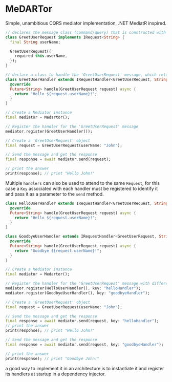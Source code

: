 # MeDARTor

Simple, unambitious CQRS mediator implementation, .NET MediatR inspired.

```dart
// declares the message class (command/query) that is constructed with a username and returns a string
class GreetUserRequest implements IRequest<String> {
  final String userName;

  GreetUserRequest({
    required this.userName,
  });
}

// declare a class to handle the 'GreetUserRequest' message, which returns a string
class GreetUserHandler extends IRequestHandler<GreetUserRequest, String> {
  @override
  Future<String> handle(GreetUserRequest request) async {
    return "Hello ${request.userName}!";
  }
}

// Create a Mediator instance
final mediator = Medartor();

// Register the handler for the 'GreetUserRequest' message
mediator.register(GreetUserHandler());

// Create a 'GreetUserRequest' object
final request = GreetUserRequest(userName: "John");

// Send the message and get the response
final response = await mediator.send(request);

// print the answer
print(response); // print "Hello John!"
```

Multiple `handlers` can also be used to attend to the same `Request`, for this case a `Key` associated with each handler must be registered to identify it and pass it as a parameter to the `send` method.

```dart
class HelloUserHandler extends IRequestHandler<GreetUserRequest, String> {
  @override
  Future<String> handle(GreetUserRequest request) async {
    return "Hello ${request.userName}!";
  }
}

class GoodbyeUserHandler extends IRequestHandler<GreetUserRequest, String> {
  @override
  Future<String> handle(GreetUserRequest request) async {
    return "Goodbye ${request.userName}!";
  }
}

// Create a Mediator instance
final mediator = Medartor();

// Register the handler for the 'GreetUserRequest' message with different keys
mediator.register(HelloUserHandler(), key: "helloHandler");
mediator.register(GoodbyeUserHandler(), key: "goodbyeHandler");

// Create a 'GreetUserRequest' object
final request = GreetUserRequest(userName: "John");

// Send the message and get the response
final response = await mediator.send(request, key: "helloHandler");
// print the answer
print(response); // print "Hello John!"

// Send the message and get the response
final response = await mediator.send(request, key: "goodbyeHandler");

// print the answer
print(response); // print "Goodbye John!"
```

a good way to implement it in an architecture is to instantiate it and register its handlers at startup in a dependency injector.
